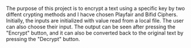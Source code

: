 The purpose of this project is to encrypt a text using a specific key by two diffent crypting methods and I hacve chosen Playfair and Bifid Ciphers. Initially, the inputs are initialized with value read from a local file. The user can also choose their input. The output can be seen after pressing the "Encrypt" button, and it can also be converted back to the original text by pressing the "Decrypt" button. 

